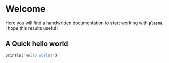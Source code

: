 # Welcome

Here you will find a handwritten documentation to start working with **`plasma`**, I hope this results useful!

## A Quick hello world

```ruby
println("Hello world!")
```